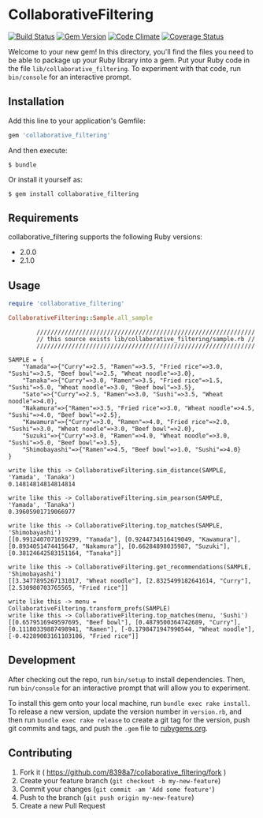 # CollaborativeFiltering

[![Build Status](https://travis-ci.org/8398a7/collaborative_filtering.svg?branch=master)](https://travis-ci.org/8398a7/collaborative_filtering)
[![Gem Version](https://badge.fury.io/rb/collaborative_filtering.svg)](http://badge.fury.io/rb/collaborative_filtering)
[![Code Climate](https://codeclimate.com/github/8398a7/collaborative_filtering/badges/gpa.svg)](https://codeclimate.com/github/8398a7/collaborative_filtering)
[![Coverage Status](https://coveralls.io/repos/8398a7/collaborative_filtering/badge.svg?branch=master)](https://coveralls.io/r/8398a7/collaborative_filtering?branch=master)

Welcome to your new gem! In this directory, you'll find the files you need to be able to package up your Ruby library into a gem. Put your Ruby code in the file `lib/collaborative_filtering`. To experiment with that code, run `bin/console` for an interactive prompt.

## Installation

Add this line to your application's Gemfile:

```ruby
gem 'collaborative_filtering'
```

And then execute:

    $ bundle

Or install it yourself as:

    $ gem install collaborative_filtering
    
## Requirements

collaborative_filtering supports the following Ruby versions:

  - 2.0.0
  - 2.1.0

## Usage

```ruby
require 'collaborative_filtering'

CollaborativeFiltering::Sample.all_sample
```

```
        //////////////////////////////////////////////////////////////
        // this source exists lib/collaborative_filtering/sample.rb //
        //////////////////////////////////////////////////////////////
      
SAMPLE = {
    "Yamada"=>{"Curry"=>2.5, "Ramen"=>3.5, "Fried rice"=>3.0, "Sushi"=>3.5, "Beef bowl"=>2.5, "Wheat noodle"=>3.0},        
    "Tanaka"=>{"Curry"=>3.0, "Ramen"=>3.5, "Fried rice"=>1.5, "Sushi"=>5.0, "Wheat noodle"=>3.0, "Beef bowl"=>3.5}, 
    "Sato"=>{"Curry"=>2.5, "Ramen"=>3.0, "Sushi"=>3.5, "Wheat noodle"=>4.0},
    "Nakamura"=>{"Ramen"=>3.5, "Fried rice"=>3.0, "Wheat noodle"=>4.5, "Sushi"=>4.0, "Beef bowl"=>2.5}, 
    "Kawamura"=>{"Curry"=>3.0, "Ramen"=>4.0, "Fried rice"=>2.0, "Sushi"=>3.0, "Wheat noodle"=>3.0, "Beef bowl"=>2.0}, 
    "Suzuki"=>{"Curry"=>3.0, "Ramen"=>4.0, "Wheat noodle"=>3.0, "Sushi"=>5.0, "Beef bowl"=>3.5}, 
    "Shimobayashi"=>{"Ramen"=>4.5, "Beef bowl"=>1.0, "Sushi"=>4.0}
}

write like this -> CollaborativeFiltering.sim_distance(SAMPLE, 'Yamada', 'Tanaka')
0.14814814814814814

write like this -> CollaborativeFiltering.sim_pearson(SAMPLE, 'Yamada', 'Tanaka')
0.39605901719066977

write like this -> CollaborativeFiltering.top_matches(SAMPLE, 'Shimobayashi')
[[0.9912407071619299, "Yamada"], [0.9244734516419049, "Kawamura"], [0.8934051474415647, "Nakamura"], [0.66284898035987, "Suzuki"], [0.38124642583151164, "Tanaka"]]

write like this -> CollaborativeFiltering.get_recommendations(SAMPLE, 'Shimobayashi')
[[3.3477895267131017, "Wheat noodle"], [2.8325499182641614, "Curry"], [2.530980703765565, "Fried rice"]]

write like this -> menu = CollaborativeFiltering.transform_prefs(SAMPLE)
write like this -> CollaborativeFiltering.top_matches(menu, 'Sushi')
[[0.6579516949597695, "Beef bowl"], [0.4879500364742689, "Curry"], [0.11180339887498941, "Ramen"], [-0.1798471947990544, "Wheat noodle"], [-0.42289003161103106, "Fried rice"]]
```

## Development

After checking out the repo, run `bin/setup` to install dependencies. Then, run `bin/console` for an interactive prompt that will allow you to experiment.

To install this gem onto your local machine, run `bundle exec rake install`. To release a new version, update the version number in `version.rb`, and then run `bundle exec rake release` to create a git tag for the version, push git commits and tags, and push the `.gem` file to [rubygems.org](https://rubygems.org).

## Contributing

1. Fork it ( https://github.com/8398a7/collaborative_filtering/fork )
2. Create your feature branch (`git checkout -b my-new-feature`)
3. Commit your changes (`git commit -am 'Add some feature'`)
4. Push to the branch (`git push origin my-new-feature`)
5. Create a new Pull Request
